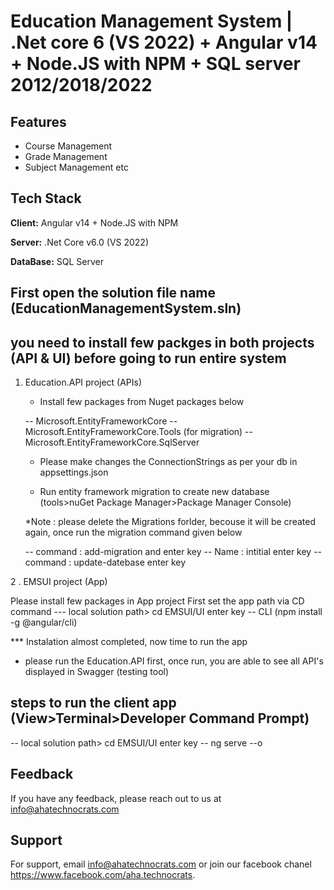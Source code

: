 # Education Management System | .Net core 6 (VS 2022) + Angular v14 + Node.JS with NPM + SQL server 2012/2018/2022



## Features

- Course Management 
- Grade Management 
- Subject Management etc


## Tech Stack

**Client:** Angular v14  + Node.JS with NPM

**Server:** .Net Core v6.0 (VS 2022)

**DataBase:** SQL Server

## First open the solution file name (EducationManagementSystem.sln)

## you need to install few packges in both projects (API & UI) before going to run entire system

 1. Education.API project (APIs)

     * Install few packages from Nuget packages below

    -- Microsoft.EntityFrameworkCore
    -- Microsoft.EntityFrameworkCore.Tools (for migration)
    -- Microsoft.EntityFrameworkCore.SqlServer
  
    * Please make changes the ConnectionStrings as per your db in appsettings.json

    * Run entity framework migration to create new database (tools>nuGet Package Manager>Package Manager Console)

     *Note : please delete the Migrations forlder, becouse it will be created again, once run the migration command     given below

    -- command : add-migration and enter key
    -- Name : intitial enter key
    -- command : update-datebase enter key

  2 . EMSUI project (App)

  Please install few packages in App project
   First set the app path via CD command
   --- local solution path> cd EMSUI/UI enter key
   -- CLI (npm install -g @angular/cli) 

  
*** Instalation almost completed, now time to run the app  
   * please run the Education.API first, once run, you are able to see all API's displayed in Swagger (testing tool)

 ## steps to run the client app  (View>Terminal>Developer Command Prompt)

 -- local solution path> cd EMSUI/UI enter key
 -- ng serve --o





## Feedback

If you have any feedback, please reach out to us at info@ahatechnocrats.com


## Support

For support, email info@ahatechnocrats.com or join our facebook chanel https://www.facebook.com/aha.technocrats.

